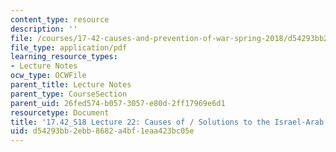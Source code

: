 ```yaml
---
content_type: resource
description: ''
file: /courses/17-42-causes-and-prevention-of-war-spring-2018/d54293bb2ebb8682a4bf1eaa423bc05e_MIT17_42S18_lec22_IsraelArab.pdf
file_type: application/pdf
learning_resource_types:
- Lecture Notes
ocw_type: OCWFile
parent_title: Lecture Notes
parent_type: CourseSection
parent_uid: 26fed574-b057-3057-e80d-2ff17969e6d1
resourcetype: Document
title: '17.42_S18 Lecture 22: Causes of / Solutions to the Israel-Arab Conflict'
uid: d54293bb-2ebb-8682-a4bf-1eaa423bc05e
---
```

